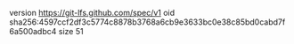 version https://git-lfs.github.com/spec/v1
oid sha256:4597ccf2df3c5774c8878b3768a6cb9e3633bc0e38c85bd0cabd7f6a500adbc4
size 51
